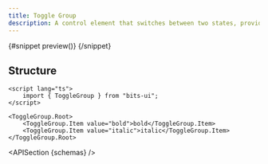 ```yaml
---
title: Toggle Group
description: A control element that switches between two states, providing a binary choice.
---
```


<script>
	import { APISection, ComponentPreviewV2, ToggleGroupDemo } from '$lib/components/index.js'
	export let schemas;
</script>

<ComponentPreviewV2 name="toggle-group-demo" comp="ToggleGroup">

{#snippet preview()}
<ToggleGroupDemo />
{/snippet}

</ComponentPreviewV2>

## Structure

```svelte
<script lang="ts">
	import { ToggleGroup } from "bits-ui";
</script>

<ToggleGroup.Root>
	<ToggleGroup.Item value="bold">bold</ToggleGroup.Item>
	<ToggleGroup.Item value="italic">italic</ToggleGroup.Item>
</ToggleGroup.Root>
```

<APISection {schemas} />
